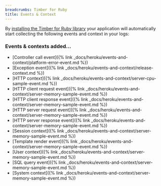 ```yaml
---
breadcrumbs: Timber for Ruby
title: Events & Context
---
```


By [installing the Timber for Ruby library]() your application will automatically start collecting
the following events and context in your logs:

<div class="additions">
<h3>Events & contexts added...</h3>

* [Controller call event]({% link _docs/heroku/events-and-context/platform-error-event.md %})
* [Exception event]({% link _docs/heroku/events-and-context/release-context.md %})
* [HTTP context]({% link _docs/heroku/events-and-context/server-cpu-sample-event.md %})
* [HTTP client request event]({% link _docs/heroku/events-and-context/server-memory-sample-event.md %})
* [HTTP client response event]({% link _docs/heroku/events-and-context/server-memory-sample-event.md %})
* [HTTP server request event]({% link _docs/heroku/events-and-context/server-memory-sample-event.md %})
* [HTTP server response event]({% link _docs/heroku/events-and-context/server-memory-sample-event.md %})
* [Session context]({% link _docs/heroku/events-and-context/server-memory-sample-event.md %})
* [Template render event]({% link _docs/heroku/events-and-context/server-memory-sample-event.md %})
* [User context]({% link _docs/heroku/events-and-context/server-memory-sample-event.md %})
* [SQL query event]({% link _docs/heroku/events-and-context/server-memory-sample-event.md %})
* [System context]({% link _docs/heroku/events-and-context/server-memory-sample-event.md %})
</div>